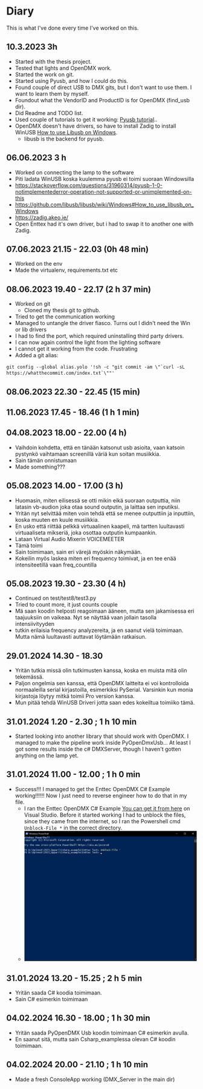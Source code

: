 # Diary

This is what I've done every time I've worked on this.

## 10.3.2023 3h

- Started with the thesis project.
- Tested that lights and OpenDMX work.
- Started the work on git.
- Started using Pyusb, and how I could do this.
- Found couple of direct USB to DMX gits, but I don't want to use them. I want to learn them by myself.
- Foundout what the VendorID and ProductID is for OpenDMX (find_usb dir).
- Did Readme and TODO list.
- Used couple of tutorials to get it working: [Pyusb tutorial](https://github.com/pyusb/pyusb/blob/master/docs/tutorial.rst)..
- OpenDMX doesn't have drivers, so have to install Zadig to install WinUSB [How to use Libusb on Windows](https://github.com/libusb/libusb/wiki/Windows#How_to_use_libusb_on_Windows).
  - libusb is the backend for pyusb.

## 06.06.2023 3 h
- Worked on connecting the lamp to the software
- Piti ladata WinUSB koska kuulemma pyusb ei toimi suoraan Windowsilla
- https://stackoverflow.com/questions/31960314/pyusb-1-0-notimplementederror-operation-not-supported-or-unimplemented-on-this
- https://github.com/libusb/libusb/wiki/Windows#How_to_use_libusb_on_Windows
- https://zadig.akeo.ie/
- Open Enttex had it's own driver, but i had to swap it to another one with Zadig.

## 07.06.2023 21.15 - 22.03 (0h 48 min)
- Worked on the env
- Made the virtualenv, requirements.txt etc


## 08.06.2023 19.40 - 22.17 (2 h 37 min)
- Worked on git
  - Cloned my thesis git to github.
- Tried to get the communication working
- Managed to untangle the driver fiasco. Turns out I didn't need the Win or lib drivers
- I had to find the port, which required uninstalling third party drivers.
- I can now again control the light from the lighting software
- I cannot get it working from the code. Frustrating
- Added a git alias:
```
git config --global alias.yolo '!sh -c "git commit -am \"`curl -sL https://whatthecommit.com/index.txt`\""'

```


## 08.06.2023 22.30 - 22.45 (15 min)

## 11.06.2023 17.45 - 18.46 (1 h 1 min)

## 04.08.2023 18.00 - 22.00 (4 h)
- Vaihdoin kohdetta, että en tänään katsonut usb asioita, vaan katsoin pystynkö vaihtamaan screenillä väriä kun soitan musiikkia.
- Sain tämän onnistumaan
- Made something???


## 05.08.2023 14.00 - 17.00 (3 h)
- Huomasin, miten eilisessä se otti mikin eikä suoraan outputtia, niin latasin vb-audion joka otaa sound outputin, ja laittaa sen inputiksi.
- Yritän nyt selvittää miten voin tehdä että se menee outputtiin ja inputtiin, koska muuten en kuule musiikkia.
- En usko että riittää pelkkä virtuaalinen kaapeli, mä tartten luultavasti virtuaaliseta mikseriä, joka osottaa outputin kumpaankin.
- Lataan Virtual Audio Mixerin VOICEMEETER
- Tämä toimi
- Sain toimimaan, sain eri värejä myöskin näkymään.
- Kokeilin myös laskea miten eri frequency toimivat, ja en tee enää intensiteetillä vaan freq_countilla
  
## 05.08.2023 19.30 - 23.30 (4 h)
- Continued on test/test8/test3.py
- Tried to count more, it just counts couple
- Mä saan koodin helposti reagoimaan ääneen, mutta sen jakamisessa eri taajuuksiin on vaikeaa. Nyt se näyttää vaan jollain tasolla intensiivityyden
- tutkin erilaisia frequency analyzereita, ja en saanut vielä toimimaan. Mutta nämä luultavasti auttavat löytämään ratkaisun.

## 29.01.2024 14.30 - 18.30 
- Yritän tutkia missä olin tutkimusten kanssa, koska en muista mitä olin tekemässä.
- Paljon ongelmia sen kanssa, että OpenDMX laitteita ei voi kontrolloida normaaleilla serial kirjastoilla, esimerkiksi PySerial. Varsinkin kun monia kirjastoja löytyy mitkä toimii Pro version kanssa.
- Mun pitää tehdä WinUSB Driveri jotta saan edes kokeiltua toimiiko tämä.

## 31.01.2024 1.20 - 2.30 ; 1 h 10 min
- Started looking into another library that should work with OpenDMX. I managed to make the pipeline work inside PyOpenDmxUsb... At least I got some results inside the c# DMXServer, though I haven't gotten anything on the lamp yet.

## 31.01.2024 11.00 - 12.00 ; 1 h 0 min
- Success!!! I managed to get the Enttec OpenDMX C# Example working!!!!!! Now I just need to reverse engineer how to do that in my file.
  - I ran the Enttec OpenDMX C# Example [You can get it from here](https://www.enttec.co.uk/en/product/dmx-usb-interfaces/open-dmx-usb/) on Visual Studio. Before it started working I had to unblock the files, since they came from the internet, so I ran the Powershell cmd `Unblock-File *` in the correct directory.
  - ![Unblock-file cmd](image.png)

## 31.01.2024 13.20 - 15.25 ; 2 h 5 min
- Yritän saada C# koodia toimimaan.
- Sain C# esimerkin toimimaan

## 04.02.2024 16.30 - 18.00 ; 1 h 30 min
- Yritän saada PyOpenDMX Usb koodin toimimaan C# esimerkin avulla.
- En saanut sitä, mutta sain Csharp_examplessa olevan C# koodin toimimaan.

## 04.02.2024 20.00 - 21.10 ; 1 h 10 min
- Made a fresh ConsoleApp working (DMX_Server in the main dir)

